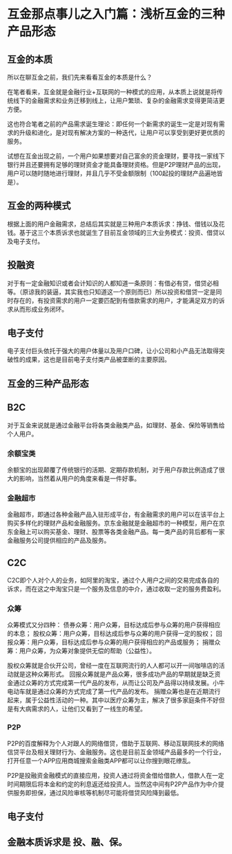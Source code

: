 # 互金那点事儿之入门篇：浅析互金的三种产品形态

## 互金的本质
所以在聊互金之前，我们先来看看互金的本质是什么？

在笔者看来，互金就是金融行业+互联网的一种模式的应用，从本质上说就是将传统线下的金融需求和业务迁移到线上，让用户繁琐、复杂的金融需求变得更简洁更方便。

这也符合笔者之前的产品需求诞生理论：即任何一个新需求的诞生一定是对现有需求的升级和进化，是对现有解决方案的一种迭代，让用户可以享受到更好更优质的服务。

试想在互金出现之前，一个用户如果想要对自己富余的资金理财，要寻找一家线下银行并且还要拥有足够的理财资金才能具备理财资格。但是P2P理财产品的出现，用户可以随时随地进行理财，并且几乎不受金额限制（100起投的理财产品遍地皆是）。

## 互金的两种模式
根据上面的用户金融需求，总结后其实就是三种用户本质诉求：挣钱、借钱以及花钱。基于这三个本质诉求也就诞生了目前互金领域的三大业务模式：投资、借贷以及电子支付。

## 投融资
对于有一定金融知识或者会计知识的人都知道一条原则：有借必有贷，借贷必相等。（原谅我的装逼，其实我也只知道这一个原则而已）所以投资和借贷一定是同时存在的，有投资需求的用户一定要匹配到有借款需求的用户，才能满足双方的诉求从而形成业务闭环。

## 电子支付
电子支付巨头依托于强大的用户体量以及用户口碑，让小公司和小产品无法取得突破性的成果，这也是目前电子支付类产品被垄断的主要原因。

## 互金的三种产品形态
## B2C
对于互金来说就是通过金融平台将各类金融类产品，如理财、基金、保险等销售给个人用户。
### 余额宝类
余额宝的出现颠覆了传统银行的活期、定期存款机制，对于用户存款比例造成了很大的影响，当然着从用户的角度来看是一件好事。
### 金融超市
金融超市，即通过各种金融产品入驻形成平台，有金融需求的用户可以在该平台上购买多样化的理财产品和金融服务。京东金融就是金融超市的一种模型，用户在京东金融上可以购买基金、理财、股票等各类金融产品。每一类产品的背后都有一家金融服务公司提供相应的产品及服务。

## C2C
C2C即个人对个人的业务，如阿里的淘宝，通过个人用户之间的交易完成各自的诉求，而在这之中淘宝只是一个服务及信息的中介，通过收取一定的服务费盈利。
### 众筹
众筹模式又分四种：
债券众筹：用户众筹，目标达成后参与众筹的用户获得相应的本息；
股权众筹：用户众筹，目标达成后参与众筹的用户获得一定的股权；
回报众筹：用户众筹，目标达成后参与众筹的用户获得相应的产品或服务；
捐赠众筹：用户众筹，为众筹对象提供无偿的帮助（公益性）。

股权众筹就是合伙开公司，曾经一度在互联网流行的人人都可以开一间咖啡店的活动就是这种众筹形式。
回报众筹就是产品众筹，很多成功产品的早期就是缺乏资金通过众筹的方式完成第一代产品的发布，从而让公司及产品得以持续发展。小牛电动车就是通过众筹的方式完成了第一代产品的发布。
捐赠众筹也是在近期流行起来，属于公益性活动的一种。其中以医疗众筹为主，解决了很多家庭条件不好但是有大病需求的人，让他们又看到了一线生的希望。

### P2P
P2P的百度解释为个人对跟人的网络借贷，借助于互联网、移动互联网技术的网络信贷平台及相关理财行为、金融服务。这也是目前互金领域产品最多的一个行业，打开任意一个APP应用商城搜索金融类APP都可以让你搜到眼花缭乱。

P2P是投融资金融模式的直接应用，投资人通过将资金借给借款人，借款人在一定时间期限后将本金和约定的利息返还给投资人。当然这中间有P2P产品作为中介提供服务即担保，通过风险审核等机制尽可能将借贷风险降到最低。

## 电子支付


## 金融本质诉求是 投、融、保。













































